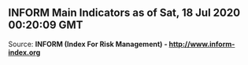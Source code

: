 ## INFORM Main Indicators as of Sat, 18 Jul 2020 00:20:09 GMT

Source: **INFORM (Index For Risk Management) - http://www.inform-index.org**